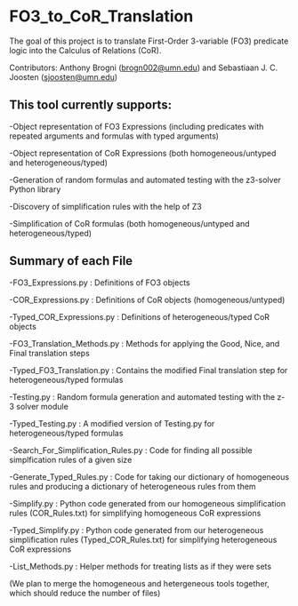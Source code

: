 # FO3_to_CoR_Translation
The goal of this project is to translate First-Order 3-variable (FO3) predicate logic into the Calculus of Relations (CoR).

Contributors: Anthony Brogni (brogn002@umn.edu) and Sebastiaan J. C. Joosten (sjoosten@umn.edu)

## This tool currently supports:

-Object representation of FO3 Expressions (including predicates with repeated arguments and formulas with typed arguments)

-Object representation of CoR Expressions (both homogeneous/untyped and heterogeneous/typed)

-Generation of random formulas and automated testing with the z3-solver Python library

-Discovery of simplification rules with the help of Z3

-Simplification of CoR formulas (both homogeneous/untyped and heterogeneous/typed)

 ## Summary of each File
 
 -FO3_Expressions.py : Definitions of FO3 objects
 
 -COR_Expressions.py : Definitions of CoR objects (homogeneous/untyped)
 
 -Typed_COR_Expressions.py : Definitions of heterogeneous/typed CoR objects
 
 -FO3_Translation_Methods.py : Methods for applying the Good, Nice, and Final translation steps
 
 -Typed_FO3_Translation.py : Contains the modified Final translation step for heterogeneous/typed formulas
 
 -Testing.py : Random formula generation and automated testing with the z-3 solver module
 
 -Typed_Testing.py : A modified version of Testing.py for heterogeneous/typed formulas
 
 -Search_For_Simplification_Rules.py : Code for finding all possible simplfication rules of a given size
 
 -Generate_Typed_Rules.py : Code for taking our dictionary of homogeneous rules and producing a dictionary of heterogeneous rules from them
 
 -Simplify.py : Python code generated from our homogeneous simplification rules (COR_Rules.txt) for simplifying homogeneous CoR expressions
 
 -Typed_Simplify.py : Python code generated from our heterogeneous simplification rules (Typed_COR_Rules.txt) for simplifying heterogeneous CoR expressions
 
 -List_Methods.py : Helper methods for treating lists as if they were sets
 
 (We plan to merge the homogeneous and hetergeneous tools together, which should reduce the number of files)
